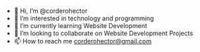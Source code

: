 - 👋 Hi, I’m @corderohector
- 👀 I’m interested in technology and programming
- 🌱 I’m currently learning Website Development
- 💞️ I’m looking to collaborate on Website Development Projects
- 📫 How to reach me corderohector@gmail.com

<!---
corderohector/corderohector is a ✨ special ✨ repository because its `README.md` (this file) appears on your GitHub profile.
You can click the Preview link to take a look at your changes.
--->
